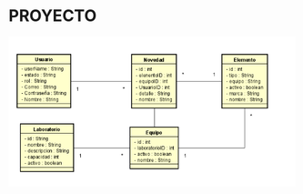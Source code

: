 # PROYECTO

![Diagrama](https://github.com/2020-2-PROYCVDS-COMPILETEAM/PROYECTO/blob/main/img/diagrama%20de%20clases.PNG)
